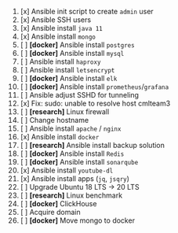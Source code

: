 1.  [x] Ansible init script to create `admin` user
2.  [x] Ansible SSH users
3.  [x] Ansible install `java 11`
4.  [x] Ansible install `mongo`
5.  [ ] **\[docker]** Ansible install `postgres`
6.  [ ] **\[docker]** Ansible install `mysql`
7.  [ ] Ansible install `haproxy`
8.  [ ] Ansible install `letsencrypt`
9.  [ ] **\[docker]** Ansible install `elk`
10. [ ] **\[docker]** Ansible install `prometheus`/`grafana`
11. [ ] Ansible adjust SSHD for tunneling
12. [x] Fix: sudo: unable to resolve host cmlteam3 
13. [ ] **\[research]** Linux firewall 
14. [ ] Change hostname 
15. [ ] Ansible install `apache` / `nginx`
16. [x] Ansible install `docker`
17. [ ] **\[research]** Ansible install backup solution
18. [ ] **\[docker]** Ansible install `Redis`
19. [ ] **\[docker]** Ansible install `sonarqube`
20. [x] Ansible install `youtube-dl`
21. [x] Ansible install apps (`jq`, `jsqry`)
22. [ ] Upgrade Ubuntu 18 LTS -> 20 LTS
23. [ ] **\[research]** Linux benchmark
24. [ ] **\[docker]** ClickHouse
25. [ ] Acquire domain
26. [ ] **\[docker]** Move mongo to docker
